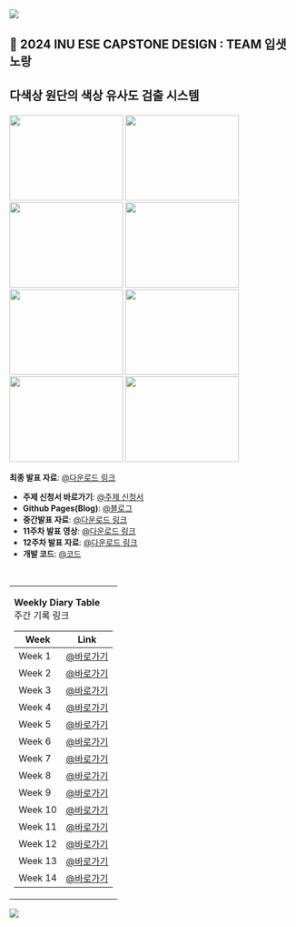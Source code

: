 
<img src="https://capsule-render.vercel.app/api?type=waving&color=BDBDC8&height=150&section=header" />

## 👋 2024 INU ESE CAPSTONE DESIGN : TEAM 입샛노랑 
## 다색상 원단의 색상 유사도 검출 시스템 <p align="center">
  <img src="https://github.com/user-attachments/assets/4aac00cb-9dd6-4367-ac62-635e9cbb6b8e" width="200" height="150">
  <img src="https://github.com/user-attachments/assets/48223819-0feb-4bd8-a580-ab8a3ef8e994" width="200" height="150">
  <img src="https://github.com/user-attachments/assets/0610e40d-d4b9-48ab-b9b0-40b7814f2353" width="200" height="150">
  <img src="https://github.com/user-attachments/assets/9350036e-2712-44eb-bdcc-6541426a9485" width="200" height="150">
  <img src="https://github.com/user-attachments/assets/7b368ad1-3dd1-4ebd-8c96-29e8e0e55d9e" width="200" height="150">
  <img src="https://github.com/user-attachments/assets/8271a733-e526-4e62-91b2-b69c41984817" width="200" height="150">
  <img src="https://github.com/user-attachments/assets/997b668f-8fb3-4154-8c58-60d55eadf296" width="200" height="150">
  <img src="https://github.com/user-attachments/assets/c27f9168-856a-457b-a256-36e9635817ef" width="200" height="150"> </p>

**최종 발표 자료**: [@다운로드 링크](https://docs.google.com/presentation/d/1IgRghHDnjJkFxRsfzBaK4a7im6FzhCpW/edit?usp=sharing&ouid=103243002463357789426&rtpof=true&sd=true)
- **주제 신청서 바로가기**: [@주제 신청서](https://github.com/inu-ese-capstone-design-team-YSN/inu-ese-capstone-design-team-YSN.github.io/blob/master/_posts/%5B%EC%9E%85%EC%83%9B%EB%85%B8%EB%9E%91%5D-%EC%A3%BC%EC%A0%9C%20%EC%84%A0%EC%A0%95%20%EB%B3%B4%EA%B3%A0%EC%84%9C.pdf)  
- **Github Pages(Blog)**: [@블로그](https://inu-ese-capstone-design-team-ysn.github.io/)
- **중간발표 자료**: [@다운로드 링크](https://github.com/inu-ese-capstone-design-team-YSN/inu-ese-capstone-design-team-YSN.github.io/blob/master/_posts/%EC%9E%85%EC%83%9B%EB%85%B8%EB%9E%91%20%EC%A4%91%EA%B0%84%EB%B0%9C%ED%91%9C%20%EC%9E%90%EB%A3%8C.pptx)
- **11주차 발표 영상**: [@다운로드 링크](https://github.com/inu-ese-capstone-design-team-YSN/documents/blob/main/presentation_video_week11.mp4)
- **12주차 발표 자료**: [@다운로드 링크](https://github.com/inu-ese-capstone-design-team-YSN/documents/blob/main/presentation_week12.pptx)
- **개발 코드**: [@코드](https://github.com/inu-ese-capstone-design-team-YSN/project)
<br>
<table>
<tr>
<td>



**Weekly Diary Table**  
주간 기록 링크

| Week  | Link |
| ------------- | ------------- |
| Week 1  | [@바로가기](https://inu-ese-capstone-design-team-ysn.github.io/weekly%E3%85%A4diary/Weekly-Diary(1%EC%A3%BC%EC%B0%A8)/)  |  
| Week 2  | [@바로가기](https://inu-ese-capstone-design-team-ysn.github.io/weekly%E3%85%A4diary/Weekly-Diary(2%EC%A3%BC%EC%B0%A8)/)  |
| Week 3  | [@바로가기](https://inu-ese-capstone-design-team-ysn.github.io/weekly%E3%85%A4diary/Weekly-diary(3%EC%A3%BC%EC%B0%A8)/)  |
| Week 4  | [@바로가기](https://inu-ese-capstone-design-team-ysn.github.io/weekly%E3%85%A4diary/Weekly-diary(4%EC%A3%BC%EC%B0%A8)/)  |
| Week 5  | [@바로가기](https://inu-ese-capstone-design-team-ysn.github.io/weekly%E3%85%A4diary/Weekly-diary(5%EC%A3%BC%EC%B0%A8)/)  |
| Week 6  | [@바로가기](https://inu-ese-capstone-design-team-ysn.github.io/weekly%E3%85%A4diary/Weekly-diary(6%EC%A3%BC%EC%B0%A8)/)  |
| Week 7  | [@바로가기](https://inu-ese-capstone-design-team-ysn.github.io/weekly%E3%85%A4diary/Weekly-Diary(7%EC%A3%BC%EC%B0%A8)/)  |
| Week 8  | [@바로가기](https://inu-ese-capstone-design-team-ysn.github.io/weekly%E3%85%A4diary/Weekly-Diary(8%EC%A3%BC%EC%B0%A8)/)  |
| Week 9  | [@바로가기](https://inu-ese-capstone-design-team-ysn.github.io/weekly%E3%85%A4diary/Weekly-Diary(9%EC%A3%BC%EC%B0%A8)/)  |
| Week 10  | [@바로가기](https://inu-ese-capstone-design-team-ysn.github.io/weekly%E3%85%A4diary/Weekly-Diary(10%EC%A3%BC%EC%B0%A8)/)  |
| Week 11  | [@바로가기](https://inu-ese-capstone-design-team-ysn.github.io/weekly%E3%85%A4diary/Weekly-Diary(11%EC%A3%BC%EC%B0%A8)/)  |
| Week 12  | [@바로가기](https://inu-ese-capstone-design-team-ysn.github.io/weekly%E3%85%A4diary/Weekly-Diary(12%EC%A3%BC%EC%B0%A8)/)  |
| Week 13  | [@바로가기](https://inu-ese-capstone-design-team-ysn.github.io/weekly%E3%85%A4diary/Weekly-Diary(13%EC%A3%BC%EC%B0%A8)/)  |
| Week 14  | [@바로가기](https://inu-ese-capstone-design-team-ysn.github.io/weekly%E3%85%A4diary/Weekly-Diary(14%EC%A3%BC%EC%B0%A8)/)  |

</td>
</tr>
</table>

<img src="https://capsule-render.vercel.app/api?type=waving&color=BDBDC8&height=150&section=footer" />
